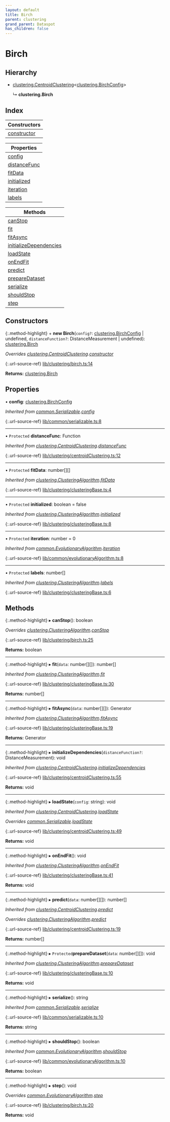 ```yaml
---
layout: default
title: Birch
parent: clustering
grand_parent: Dataspot
has_children: false
---
```


# Birch

## Hierarchy

* [clustering.CentroidClustering](/docs/classes/clustering_centroidclustering)\<[clustering.BirchConfig](/docs/classes/clustering_birchconfig)>

  ↳ **clustering.Birch**

## Index

| Constructors |
|-----------|
| [constructor](#constructor) |

| Properties |
|-----------|
| [config](#config) |
| [distanceFunc](#distancefunc) |
| [fitData](#fitdata) |
| [initialized](#initialized) |
| [iteration](#iteration) |
| [labels](#labels) |

| Methods |
|-----------|
| [canStop](#canstop) |
| [fit](#fit) |
| [fitAsync](#fitasync) |
| [initializeDependencies](#initializedependencies) |
| [loadState](#loadstate) |
| [onEndFit](#onendfit) |
| [predict](#predict) |
| [prepareDataset](#preparedataset) |
| [serialize](#serialize) |
| [shouldStop](#shouldstop) |
| [step](#step) |

## Constructors

{:.method-highlight}
\+ **new Birch**(`config?`: [clustering.BirchConfig](/docs/classes/clustering_birchconfig) \| undefined, `distanceFunction?`: DistanceMeasurement \| undefined): [clustering.Birch](/docs/classes/clustering_birch)

*Overrides [clustering.CentroidClustering](/docs/classes/clustering_centroidclustering).[constructor](/docs/classes/clustering_centroidclustering#constructor)*

{:.url-source-ref}
[lib/clustering/birch.ts:14](https://github.com/ascentcore/dataspot/blob/b02167c/lib/clustering/birch.ts#L14)

**Returns:** [clustering.Birch](/docs/classes/clustering_birch)

## Properties

•  **config**: [clustering.BirchConfig](/docs/classes/clustering_birchconfig)

*Inherited from [common.Serializable](/docs/classes/common_serializable).[config](/docs/classes/common_serializable#config)*

{:.url-source-ref}
[lib/common/serializable.ts:8](https://github.com/ascentcore/dataspot/blob/b02167c/lib/common/serializable.ts#L8)

___

• `Protected` **distanceFunc**: Function

*Inherited from [clustering.CentroidClustering](/docs/classes/clustering_centroidclustering).[distanceFunc](/docs/classes/clustering_centroidclustering#distancefunc)*

{:.url-source-ref}
[lib/clustering/centroidClustering.ts:12](https://github.com/ascentcore/dataspot/blob/b02167c/lib/clustering/centroidClustering.ts#L12)

___

• `Protected` **fitData**: number[][]

*Inherited from [clustering.ClusteringAlgorithm](/docs/classes/clustering_clusteringalgorithm).[fitData](/docs/classes/clustering_clusteringalgorithm#fitdata)*

{:.url-source-ref}
[lib/clustering/clusteringBase.ts:4](https://github.com/ascentcore/dataspot/blob/b02167c/lib/clustering/clusteringBase.ts#L4)

___

• `Protected` **initialized**: boolean = false

*Inherited from [clustering.ClusteringAlgorithm](/docs/classes/clustering_clusteringalgorithm).[initialized](/docs/classes/clustering_clusteringalgorithm#initialized)*

{:.url-source-ref}
[lib/clustering/clusteringBase.ts:8](https://github.com/ascentcore/dataspot/blob/b02167c/lib/clustering/clusteringBase.ts#L8)

___

• `Protected` **iteration**: number = 0

*Inherited from [common.EvolutionaryAlgorithm](/docs/classes/common_evolutionaryalgorithm).[iteration](/docs/classes/common_evolutionaryalgorithm#iteration)*

{:.url-source-ref}
[lib/common/evolutionaryAlgorithm.ts:8](https://github.com/ascentcore/dataspot/blob/b02167c/lib/common/evolutionaryAlgorithm.ts#L8)

___

• `Protected` **labels**: number[]

*Inherited from [clustering.ClusteringAlgorithm](/docs/classes/clustering_clusteringalgorithm).[labels](/docs/classes/clustering_clusteringalgorithm#labels)*

{:.url-source-ref}
[lib/clustering/clusteringBase.ts:6](https://github.com/ascentcore/dataspot/blob/b02167c/lib/clustering/clusteringBase.ts#L6)

## Methods

{:.method-highlight}
▸ **canStop**(): boolean

*Overrides [clustering.ClusteringAlgorithm](/docs/classes/clustering_clusteringalgorithm).[canStop](/docs/classes/clustering_clusteringalgorithm#canstop)*

{:.url-source-ref}
[lib/clustering/birch.ts:25](https://github.com/ascentcore/dataspot/blob/b02167c/lib/clustering/birch.ts#L25)

**Returns:** boolean

___

{:.method-highlight}
▸ **fit**(`data`: number[][]): number[]

*Inherited from [clustering.ClusteringAlgorithm](/docs/classes/clustering_clusteringalgorithm).[fit](/docs/classes/clustering_clusteringalgorithm#fit)*

{:.url-source-ref}
[lib/clustering/clusteringBase.ts:30](https://github.com/ascentcore/dataspot/blob/b02167c/lib/clustering/clusteringBase.ts#L30)

**Returns:** number[]

___

{:.method-highlight}
▸ **fitAsync**(`data`: number[][]): Generator

*Inherited from [clustering.ClusteringAlgorithm](/docs/classes/clustering_clusteringalgorithm).[fitAsync](/docs/classes/clustering_clusteringalgorithm#fitasync)*

{:.url-source-ref}
[lib/clustering/clusteringBase.ts:19](https://github.com/ascentcore/dataspot/blob/b02167c/lib/clustering/clusteringBase.ts#L19)

**Returns:** Generator

___

{:.method-highlight}
▸ **initializeDependencies**(`distanceFunction?`: DistanceMeasurement): void

*Inherited from [clustering.CentroidClustering](/docs/classes/clustering_centroidclustering).[initializeDependencies](/docs/classes/clustering_centroidclustering#initializedependencies)*

{:.url-source-ref}
[lib/clustering/centroidClustering.ts:55](https://github.com/ascentcore/dataspot/blob/b02167c/lib/clustering/centroidClustering.ts#L55)

**Returns:** void

___

{:.method-highlight}
▸ **loadState**(`config`: string): void

*Inherited from [clustering.CentroidClustering](/docs/classes/clustering_centroidclustering).[loadState](/docs/classes/clustering_centroidclustering#loadstate)*

*Overrides [common.Serializable](/docs/classes/common_serializable).[loadState](/docs/classes/common_serializable#loadstate)*

{:.url-source-ref}
[lib/clustering/centroidClustering.ts:49](https://github.com/ascentcore/dataspot/blob/b02167c/lib/clustering/centroidClustering.ts#L49)

**Returns:** void

___

{:.method-highlight}
▸ **onEndFit**(): void

*Inherited from [clustering.ClusteringAlgorithm](/docs/classes/clustering_clusteringalgorithm).[onEndFit](/docs/classes/clustering_clusteringalgorithm#onendfit)*

{:.url-source-ref}
[lib/clustering/clusteringBase.ts:41](https://github.com/ascentcore/dataspot/blob/b02167c/lib/clustering/clusteringBase.ts#L41)

**Returns:** void

___

{:.method-highlight}
▸ **predict**(`data`: number[][]): number[]

*Inherited from [clustering.CentroidClustering](/docs/classes/clustering_centroidclustering).[predict](/docs/classes/clustering_centroidclustering#predict)*

*Overrides [clustering.ClusteringAlgorithm](/docs/classes/clustering_clusteringalgorithm).[predict](/docs/classes/clustering_clusteringalgorithm#predict)*

{:.url-source-ref}
[lib/clustering/centroidClustering.ts:19](https://github.com/ascentcore/dataspot/blob/b02167c/lib/clustering/centroidClustering.ts#L19)

**Returns:** number[]

___

{:.method-highlight}
▸ `Protected`**prepareDataset**(`data`: number[][]): void

*Inherited from [clustering.ClusteringAlgorithm](/docs/classes/clustering_clusteringalgorithm).[prepareDataset](/docs/classes/clustering_clusteringalgorithm#preparedataset)*

{:.url-source-ref}
[lib/clustering/clusteringBase.ts:10](https://github.com/ascentcore/dataspot/blob/b02167c/lib/clustering/clusteringBase.ts#L10)

**Returns:** void

___

{:.method-highlight}
▸ **serialize**(): string

*Inherited from [common.Serializable](/docs/classes/common_serializable).[serialize](/docs/classes/common_serializable#serialize)*

{:.url-source-ref}
[lib/common/serializable.ts:10](https://github.com/ascentcore/dataspot/blob/b02167c/lib/common/serializable.ts#L10)

**Returns:** string

___

{:.method-highlight}
▸ **shouldStop**(): boolean

*Inherited from [common.EvolutionaryAlgorithm](/docs/classes/common_evolutionaryalgorithm).[shouldStop](/docs/classes/common_evolutionaryalgorithm#shouldstop)*

{:.url-source-ref}
[lib/common/evolutionaryAlgorithm.ts:10](https://github.com/ascentcore/dataspot/blob/b02167c/lib/common/evolutionaryAlgorithm.ts#L10)

**Returns:** boolean

___

{:.method-highlight}
▸ **step**(): void

*Overrides [common.EvolutionaryAlgorithm](/docs/classes/common_evolutionaryalgorithm).[step](/docs/classes/common_evolutionaryalgorithm#step)*

{:.url-source-ref}
[lib/clustering/birch.ts:20](https://github.com/ascentcore/dataspot/blob/b02167c/lib/clustering/birch.ts#L20)

**Returns:** void
